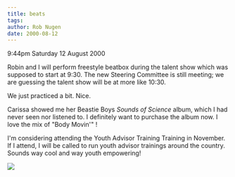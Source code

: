 ```yaml
---
title: beats
tags: 
author: Rob Nugen
date: 2000-08-12
---
```


<p class=date>9:44pm Saturday 12 August 2000</p>

<p>Robin and I will perform freestyle beatbox during
the talent show which was supposed to start at 9:30. 
The new Steering Committee is still meeting; we are
guessing the talent show will be at more like 10:30.

<p>We just practiced a bit.  Nice.

<p>Carissa showed me her Beastie Boys <em>Sounds of
Science</em> album, which I had never seen nor
listened to.  I definitely want to purchase the album
now.  I love the mix of "Body Movin'" !

<p>I'm considering attending the Youth Advisor
Training Training in November.  If I attend, I will be
called to run youth advisor trainings around the
country.  Sounds way cool and way youth empowering!

<p><img src="/images/rob/wL-ROB.gif">
